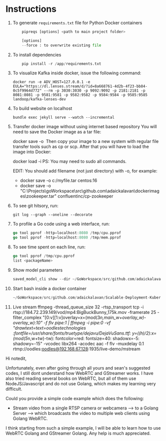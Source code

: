 # Instructions

1. To generate `requirements.txt` file for Python Docker containers
    ```python
        pipreqs [options] <path to main project folder>

        [options]
        --force : to overwrite existing file
    ```
1. To install dependencies
    ```python
        pip install -r /app/requirements.txt
    ```

1. To visualize Kafka inside docker, issue the following command:

   ```text
   docker run -e ADV_HOST=127.0.0.1 -e EULA="https://dl.lenses.stream/d/?id=8a668761-4d2b-4f23-bb84-0c5f9964d772" --rm -p 3030:3030 -p 9092:9092 -p 2181:2181 -p 8081:8081 -p 9581:9581 -p 9582:9582 -p 9584:9584 -p 9585:9585 landoop/kafka-lenses-dev
   ```

1. To build website on localhost
    ```text
    bundle exec jekyll serve --watch --incremental
    ```

1. Transfer docker image without using internet based repository
    You will need to save the Docker image as a tar file:

    docker save -o <path for generated tar file> <image name>
    Then copy your image to a new system with regular file transfer tools such as cp or scp. After that you will have to load the image into Docker:

    docker load -i <path to image tar file>
    PS: You may need to sudo all commands.

    EDIT: You should add filename (not just directory) with -o, for example:

    + docker save -o c:/myfile.tar centos:16
    + docker save -o "C:\Projects\goWorkspace\src\github.com\adaickalavan\dockerimages\zookeeper.tar" confluentinc/cp-zookeeper


1. To see git hitsory, run:
    ```git
    git log --graph --oneline --decorate
    ```

1. To profile a Go code using a web interface, run:
    ```go
    go tool pprof -http=localhost:8080 /tmp/cpu.pprof
    go tool pprof -http=localhost:8080 /tmp/mem.pprof
    ```

1. To see time spent on each line, run:
    ```go
    go tool pprof /tmp/cpu.pprof
    list <packageName>
    ```

1. Show model parameters
    ```go
    saved_model_cli show --dir ~/GoWorkspace/src/github.com/adaickalavan/Scalable-Deployment-Kubernetes/tfserving/resnet/1538687457 --all
    ```

1. Start bash inside a docker container
    ```go
    ~/GoWorkspace/src/github.com/adaickalavan/Scalable-Deployment-Kuberserving/resnet/1538687457$ docker exec -it goconsumer bash   
    ``` 

1. Live stream
ffmpeg -thread_queue_size 32 -rtsp_transport tcp -i rtsp://184.72.239.149/vod/mp4:BigBuckBunny_175k.mov -framerate 25 -filter_complex "[0:v][1:v]overlay=x=(mod(3*n\,main_w+overlay_w)-overlay_w):10" -f flv pipe:1 | ffmpeg -i pipe:0 -vf "drawtext=text=oodlestechnologies :fontfile=/usr/share/fonts/truetype/dejavu/DejaVuSans.ttf: y=((h)/2):x=(mod(5*n\,w+tw)-tw): fontcolor=red: fontsize=40: shadowx=-5: shadowy=-15" -vcodec libx264 -acodec aac -f flv -muxdelay 0.1 rtmp://oodles:oodles@192.168.67.128:1935/live-demo/mstream    


Hi notedit, 

Unfortunately, even after going through all yours and sean's suggested codes, I still dont understand how WebRTC and GStreamer works. I have also tried reading several books on WebRTC, but all of them use NodeJS/Javascript and do not use Golang, which makes my learning very difficult. 

Could you provide a simple code example which does the following:
+ Stream video from a single RTSP camera or webcamera --> to a Golang Server --> which broadcasts the video to multiple web clients using Golang WebRTC. 

I think starting from such a simple example, I will be able to learn how to use WebRTC Golang and GStreamer Golang. Any help is much appreciated.

